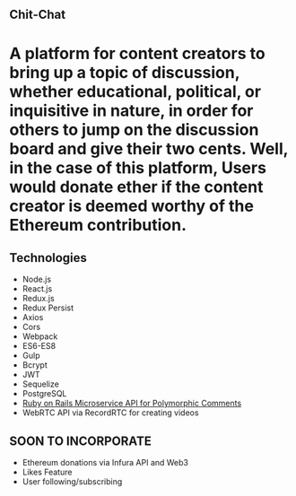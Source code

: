 ## Chit-Chat

# A platform for content creators to bring up a topic of discussion, whether educational, political, or inquisitive in nature, in order for others to jump on the discussion board and give their two cents. Well, in the case of this platform, Users would donate ether if the content creator is deemed worthy of the Ethereum contribution.


## Technologies
- Node.js
- React.js
- Redux.js
- Redux Persist
- Axios
- Cors
- Webpack
- ES6-ES8
- Gulp
- Bcrypt
- JWT
- Sequelize
- PostgreSQL
- <a href="https://github.com/Alex1100/chit_chat_api">Ruby on Rails Microservice API for Polymorphic Comments</a>
- WebRTC API via RecordRTC for creating videos



## SOON TO INCORPORATE
- Ethereum donations via Infura API and Web3
- Likes Feature
- User following/subscribing
